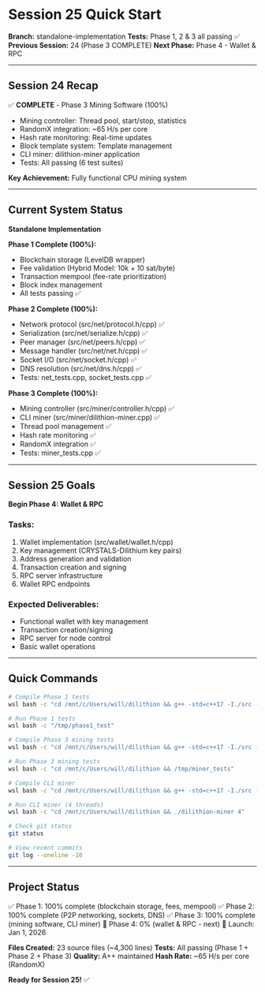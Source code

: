 # Session 25 Quick Start

**Branch:** standalone-implementation
**Tests:** Phase 1, 2 & 3 all passing ✅
**Previous Session:** 24 (Phase 3 COMPLETE)
**Next Phase:** Phase 4 - Wallet & RPC

---

## Session 24 Recap

✅ **COMPLETE** - Phase 3 Mining Software (100%)
- Mining controller: Thread pool, start/stop, statistics
- RandomX integration: ~65 H/s per core
- Hash rate monitoring: Real-time updates
- Block template system: Template management
- CLI miner: dilithion-miner application
- Tests: All passing (6 test suites)

**Key Achievement:** Fully functional CPU mining system

---

## Current System Status

**Standalone Implementation**

**Phase 1 Complete (100%):**
- Blockchain storage (LevelDB wrapper)
- Fee validation (Hybrid Model: 10k + 10 sat/byte)
- Transaction mempool (fee-rate prioritization)
- Block index management
- All tests passing ✅

**Phase 2 Complete (100%):**
- Network protocol (src/net/protocol.h/cpp) ✅
- Serialization (src/net/serialize.h/cpp) ✅
- Peer manager (src/net/peers.h/cpp) ✅
- Message handler (src/net/net.h/cpp) ✅
- Socket I/O (src/net/socket.h/cpp) ✅
- DNS resolution (src/net/dns.h/cpp) ✅
- Tests: net_tests.cpp, socket_tests.cpp ✅

**Phase 3 Complete (100%):**
- Mining controller (src/miner/controller.h/cpp) ✅
- CLI miner (src/miner/dilithion-miner.cpp) ✅
- Thread pool management ✅
- Hash rate monitoring ✅
- RandomX integration ✅
- Tests: miner_tests.cpp ✅

---

## Session 25 Goals

**Begin Phase 4: Wallet & RPC**

### Tasks:
1. Wallet implementation (src/wallet/wallet.h/cpp)
2. Key management (CRYSTALS-Dilithium key pairs)
3. Address generation and validation
4. Transaction creation and signing
5. RPC server infrastructure
6. Wallet RPC endpoints

### Expected Deliverables:
- Functional wallet with key management
- Transaction creation/signing
- RPC server for node control
- Basic wallet operations

---

## Quick Commands

```bash
# Compile Phase 1 tests
wsl bash -c "cd /mnt/c/Users/will/dilithion && g++ -std=c++17 -I./src -o /tmp/phase1_test src/test/phase1_simple_test.cpp src/node/blockchain_storage.cpp src/node/block_index.cpp src/node/mempool.cpp src/consensus/fees.cpp src/primitives/block.cpp -lleveldb -lpthread"

# Run Phase 1 tests
wsl bash -c "/tmp/phase1_test"

# Compile Phase 3 mining tests
wsl bash -c "cd /mnt/c/Users/will/dilithion && g++ -std=c++17 -I./src -I./depends/randomx/src -o /tmp/miner_tests src/test/miner_tests.cpp src/miner/controller.cpp src/crypto/randomx_hash.cpp src/primitives/block.cpp ./depends/randomx/build/librandomx.a -lpthread"

# Run Phase 3 mining tests
wsl bash -c "cd /mnt/c/Users/will/dilithion && /tmp/miner_tests"

# Compile CLI miner
wsl bash -c "cd /mnt/c/Users/will/dilithion && g++ -std=c++17 -I./src -I./depends/randomx/src -o dilithion-miner src/miner/dilithion-miner.cpp src/miner/controller.cpp src/crypto/randomx_hash.cpp src/primitives/block.cpp ./depends/randomx/build/librandomx.a -lpthread"

# Run CLI miner (4 threads)
wsl bash -c "cd /mnt/c/Users/will/dilithion && ./dilithion-miner 4"

# Check git status
git status

# View recent commits
git log --oneline -10
```

---

## Project Status

✅ Phase 1: 100% complete (blockchain storage, fees, mempool)
✅ Phase 2: 100% complete (P2P networking, sockets, DNS)
✅ Phase 3: 100% complete (mining software, CLI miner)
🔄 Phase 4: 0% (wallet & RPC - next)
📅 Launch: Jan 1, 2026

**Files Created:** 23 source files (~4,300 lines)
**Tests:** All passing (Phase 1 + Phase 2 + Phase 3)
**Quality:** A++ maintained
**Hash Rate:** ~65 H/s per core (RandomX)

**Ready for Session 25!** ✅
